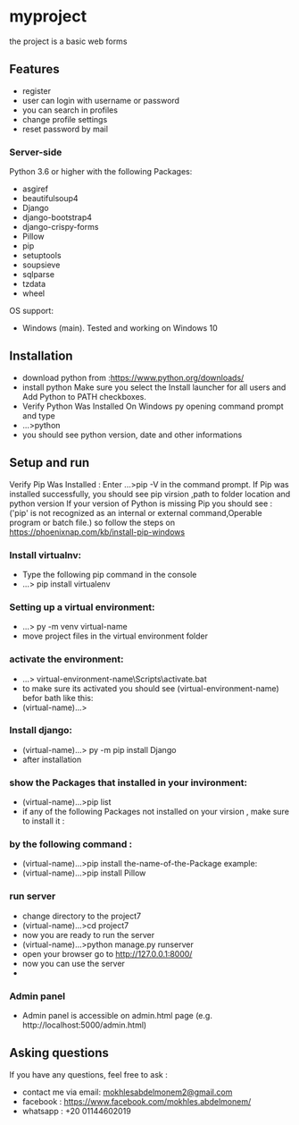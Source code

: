 # myproject
the project is a basic web forms 

## Features
- register
- user can login with username or password
- you can search in profiles
- change profile settings
- reset password by mail 


### Server-side

Python 3.6 or higher with the following Packages:

- asgiref
- beautifulsoup4
- Django
- django-bootstrap4
- django-crispy-forms
- Pillow
- pip
- setuptools
- soupsieve
- sqlparse
- tzdata
- wheel

OS support:
- Windows (main). Tested and working on Windows 10


## Installation

- download python from :https://www.python.org/downloads/
- install python  Make sure you select the Install launcher for all users and Add Python to PATH checkboxes.
- Verify Python Was Installed On Windows  py opening command prompt and type 
- ...\>python
- you should see python version, date and other informations

## Setup and run
Verify Pip Was Installed :
Enter ...\>pip -V in the command prompt.
If Pip was installed successfully, you should see pip virsion ,path to folder location and python version 
If your version of Python is missing Pip you should see :
('pip' is not recognized as an internal or external command,Operable program or batch file.) so follow the steps on https://phoenixnap.com/kb/install-pip-windows

### Install virtualnv:
- Type the following pip command in the console
- ...\> pip install virtualenv

### Setting up a virtual environment:
- ...\> py -m venv virtual-name
- move project files in the virtual environment folder

### activate the environment:
- ...\> virtual-environment-name\Scripts\activate.bat
- to make sure its activated you should see (virtual-environment-name) befor bath like this:
- (virtual-name)...\>

### Install django:
- (virtual-name)...\> py -m pip install Django
- after installation

### show the Packages that installed in your invironment:
- (virtual-name)...\>pip list
- if any of the following Packages not installed on your virsion , make sure to install it :

### by the following command :
- (virtual-name)...\>pip install the-name-of-the-Package
example: 
- (virtual-name)...\>pip install Pillow
### run server
- change directory to the project7
- (virtual-name)...\>cd project7
- now you are ready to run the server 
- (virtual-name)...\>python manage.py runserver
- open your browser go to http://127.0.0.1:8000/
- now you can use the server 
- 
### Admin panel
- Admin panel is accessible on admin.html page (e.g. http://localhost:5000/admin.html)

## Asking questions
If you have any questions, feel free to ask :
- contact me via email: mokhlesabdelmonem2@gmail.com
- facebook : https://www.facebook.com/mokhles.abdelmonem/
- whatsapp : +20 01144602019

